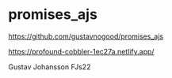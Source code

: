 # promises_ajs
https://github.com/gustavnogood/promises_ajs

https://profound-cobbler-1ec27a.netlify.app/

Gustav Johansson FJs22
